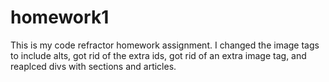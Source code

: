 # homework1

This is my code refractor homework assignment. I changed the image tags to include alts, got rid of the extra ids, got rid of an extra image tag, and reaplced divs with sections and articles. 
